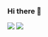 ### Hi there 👋

<!--
**orexxq/orexxq** is a ✨ _special_ ✨ repository because its `README.md` (this file) appears on your GitHub profile.

Here are some ideas to get you started:

- 🔭 I’m currently working on ...
- 🌱 I’m currently learning ...
- 👯 I’m looking to collaborate on ...
- 🤔 I’m looking for help with ...
- 💬 Ask me about ...
- 📫 How to reach me: ...
- 😄 Pronouns: ...
- ⚡ Fun fact: ...
-->

<div styles="display: flex; width: 100%;">
  <img src="https://github-readme-stats.vercel.app/api?username=orexxq&theme=synthwave"/>
  <img src="https://github-readme-stats.vercel.app/api/top-langs/?username=orexxq&layout=compact&langs_count=6"/>
</div>
